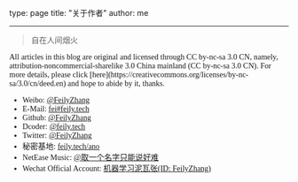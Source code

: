 type: page
title: "关于作者"
author: me

---

> 自在人间烟火

<p style="font-family:Consolas">All articles in this blog are original and licensed through CC by-nc-sa 3.0 CN, namely, attribution-noncommercial-sharelike 3.0 China mainland (CC by-nc-sa 3.0 CN). For more details, please click [here](https://creativecommons.org/licenses/by-nc-sa/3.0/cn/deed.en) and hope to abide by it, thanks. </P>

<ul style="font-family:Consolas">
<li>Weibo: <a href="https://weibo.com/FeilyZhang" target="_blank">@FeilyZhang</a></li>
<li>E-Mail: <a href="mailto:fei@feily.tech" target="_blank">fei#feily.tech</a></li>
<li>Github: <a href="https://github.com/FeilyZhang" target="_blank">@FeilyZhang</a></li>
<li>Dcoder: <a href="https://code.dcoder.tech/profile/feily.tech" target="_blank">@feily.tech</a></li>
<li>Twitter: <a href="https://twitter.com/FeilyZhang" target="_blank">@FeilyZhang</a></li>
<li><span style="font-family:kaiti">秘密基地</span>: <a href="https://feily.tech/ano/" target="_blank">feily.tech/ano</a></li>
<li>NetEase Music: <a href="https://music.163.com/#/user/home?id=424858919" target="_blank">@<span style="font-family:kaiti">取一个名字只能说好难</span></a></li>
<li>Wechat Official Account: <a href="https://feily.tech/images/wechat-official-account.png" target="_blank"><span style="font-family:kaiti">机器学习泥瓦张</span>(ID: FeilyZhang)</a></li>
</ul>